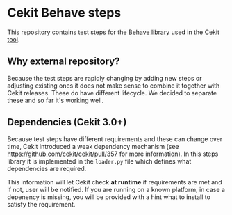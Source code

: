# Cekit Behave steps

This repository contains test steps for the [Behave library](https://github.com/behave/behave) used in the [Cekit tool](https://github.com/cekit/cekit/).

## Why external repository?

Because the test steps are rapidly changing by adding new steps or adjusting existing ones
it does not make sense to combine it together with Cekit releases. These do have different lifecycle. We decided to separate these and so far it's working well.

## Dependencies (Cekit 3.0+)

Because test steps have different requirements and these can change over time, Cekit introduced a weak dependency mechanism (see https://github.com/cekit/cekit/pull/357 for more information). In this steps library it is implemented in the `loader.py` file which defines what dependencies are required.

This information will let Cekit check **at runtime** if requirements are met and if not, user will be notified. If you are running on a known platform, in case a depenency is missing, you will be provided with a hint what to install to satisfy the requirement.
